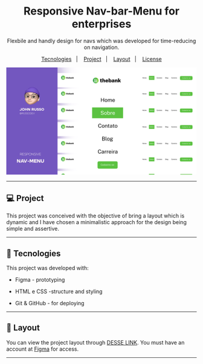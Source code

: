 <h1 align="center">Responsive Nav-bar-Menu for enterprises</h1>

<p align="center">
Flexbile and handly design for navs which was developed for time-reducing on navigation.
</p>

<p align="center">
  <a href="#-tecnologias">Tecnologies</a>&nbsp;&nbsp;&nbsp;|&nbsp;&nbsp;&nbsp;
  <a href="#-projeto">Project</a>&nbsp;&nbsp;&nbsp;|&nbsp;&nbsp;&nbsp;
  <a href="#-layout">Layout</a>&nbsp;&nbsp;&nbsp;|&nbsp;&nbsp;&nbsp;
  <a href="#memo-licença">License</a>

<br>

<p align="center">
  <img src="./cover-page-nav-menu.png" alt="cover-page"> 
</p>

---
## 💻 Project


This project was conceived with the objective of bring a layout which is dynamic and I have chosen a minimalistic approach for the design being simple and assertive. 

---

## 🚀 Tecnologies

This project was developed with:

- Figma - prototyping

- HTML e CSS -structure and styling

- Git & GitHub - for deploying


---

## 🔖 Layout

You can view the project layout through [DESSE LINK](https://www.figma.com/community/file/1181416183170506716). You must have an account at [Figma](https://figma.com) for access.

---
